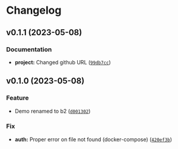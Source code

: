 # Changelog

<!--next-version-placeholder-->

## v0.1.1 (2023-05-08)
### Documentation
* **project:** Changed github URL ([`99db7cc`](https://github.com/educationwarehouse/edwh-b2-plugin/commit/99db7ccea9acdae03546789f799e204fba14285f))

## v0.1.0 (2023-05-08)
### Feature
* Demo renamed to b2 ([`d001302`](https://github.com/educationwarehouse/edwh-b2-plugin/commit/d00130285c13cf1703a371d1c8a26e9bd038d445))

### Fix
* **auth:** Proper error on file not found (docker-compose) ([`420ef3b`](https://github.com/educationwarehouse/edwh-b2-plugin/commit/420ef3bbe9991ee0c28e1fc01698c21bd1fdfc5c))